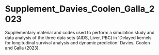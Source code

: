 # Supplement_Davies_Coolen_Galla_2023
Supplementary material and codes used to perform a simulation study and data analysis of the three data sets (AIDS, Liver, PBC) in 'Delayed kernels for longitudinal survival analysis and dynamic prediction' Davies, Coolen and Galla (2023).
